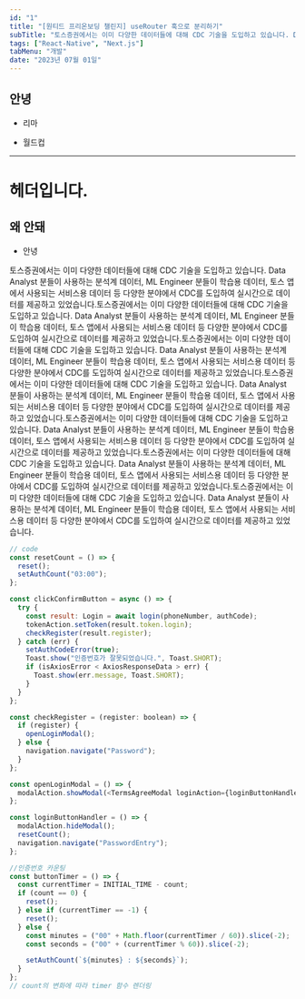 ```yaml
---
id: "1"
title: "[원티드 프리온보딩 챌린지] useRouter 훅으로 분리하기"
subTitle: "토스증권에서는 이미 다양한 데이터들에 대해 CDC 기술을 도입하고 있습니다. Data Analyst 분들이 사용하는 분석계 데이터, ML Engineer 분들이 학습용 데이터, 토스 앱에서 사용되는 서비스용 데이터 등 다양한 분야에서 CDC를 도입하여 실시간으로 데이터를 제공하고 있었습니다."
tags: ["React-Native", "Next.js"]
tabMenu: "개발"
date: "2023년 07월 01일"
---
```


## 안녕

- 리마

- 월드컵

---

# 헤더입니다.

## 왜 안돼

- 안녕

토스증권에서는 이미 다양한 데이터들에 대해 CDC 기술을 도입하고 있습니다. Data Analyst 분들이 사용하는 분석계 데이터, ML Engineer 분들이 학습용 데이터, 토스 앱에서 사용되는 서비스용 데이터 등 다양한 분야에서 CDC를 도입하여 실시간으로 데이터를 제공하고 있었습니다.토스증권에서는 이미 다양한 데이터들에 대해 CDC 기술을 도입하고 있습니다. Data Analyst 분들이 사용하는 분석계 데이터, ML Engineer 분들이 학습용 데이터, 토스 앱에서 사용되는 서비스용 데이터 등 다양한 분야에서 CDC를 도입하여 실시간으로 데이터를 제공하고 있었습니다.토스증권에서는 이미 다양한 데이터들에 대해 CDC 기술을 도입하고 있습니다. Data Analyst 분들이 사용하는 분석계 데이터, ML Engineer 분들이 학습용 데이터, 토스 앱에서 사용되는 서비스용 데이터 등 다양한 분야에서 CDC를 도입하여 실시간으로 데이터를 제공하고 있었습니다.토스증권에서는 이미 다양한 데이터들에 대해 CDC 기술을 도입하고 있습니다. Data Analyst 분들이 사용하는 분석계 데이터, ML Engineer 분들이 학습용 데이터, 토스 앱에서 사용되는 서비스용 데이터 등 다양한 분야에서 CDC를 도입하여 실시간으로 데이터를 제공하고 있었습니다.토스증권에서는 이미 다양한 데이터들에 대해 CDC 기술을 도입하고 있습니다. Data Analyst 분들이 사용하는 분석계 데이터, ML Engineer 분들이 학습용 데이터, 토스 앱에서 사용되는 서비스용 데이터 등 다양한 분야에서 CDC를 도입하여 실시간으로 데이터를 제공하고 있었습니다.토스증권에서는 이미 다양한 데이터들에 대해 CDC 기술을 도입하고 있습니다. Data Analyst 분들이 사용하는 분석계 데이터, ML Engineer 분들이 학습용 데이터, 토스 앱에서 사용되는 서비스용 데이터 등 다양한 분야에서 CDC를 도입하여 실시간으로 데이터를 제공하고 있었습니다.토스증권에서는 이미 다양한 데이터들에 대해 CDC 기술을 도입하고 있습니다. Data Analyst 분들이 사용하는 분석계 데이터, ML Engineer 분들이 학습용 데이터, 토스 앱에서 사용되는 서비스용 데이터 등 다양한 분야에서 CDC를 도입하여 실시간으로 데이터를 제공하고 있었습니다.

```js
// code
const resetCount = () => {
  reset();
  setAuthCount("03:00");
};

const clickConfirmButton = async () => {
  try {
    const result: Login = await login(phoneNumber, authCode);
    tokenAction.setToken(result.token.login);
    checkRegister(result.register);
  } catch (err) {
    setAuthCodeError(true);
    Toast.show("인증번호가 잘못되었습니다.", Toast.SHORT);
    if (isAxiosError < AxiosResponseData > err) {
      Toast.show(err.message, Toast.SHORT);
    }
  }
};

const checkRegister = (register: boolean) => {
  if (register) {
    openLoginModal();
  } else {
    navigation.navigate("Password");
  }
};

const openLoginModal = () => {
  modalAction.showModal(<TermsAgreeModal loginAction={loginButtonHandler} />);
};

const loginButtonHandler = () => {
  modalAction.hideModal();
  resetCount();
  navigation.navigate("PasswordEntry");
};

//인증번호 카운팅
const buttonTimer = () => {
  const currentTimer = INITIAL_TIME - count;
  if (count == 0) {
    reset();
  } else if (currentTimer == -1) {
    reset();
  } else {
    const minutes = ("00" + Math.floor(currentTimer / 60)).slice(-2);
    const seconds = ("00" + (currentTimer % 60)).slice(-2);

    setAuthCount(`${minutes} : ${seconds}`);
  }
};
// count의 변화에 따라 timer 함수 렌더링
```
